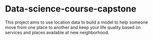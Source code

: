 # Data-science-course-capstone
This project aims to use location data to build a model to help someone move from one place to another and keep your life quality based on services and places available at new neighborhood.
